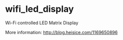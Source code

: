 # wifi_led_display
Wi-Fi controlled LED Matrix Display

More information:
http://blog.heisice.com/1169650896

